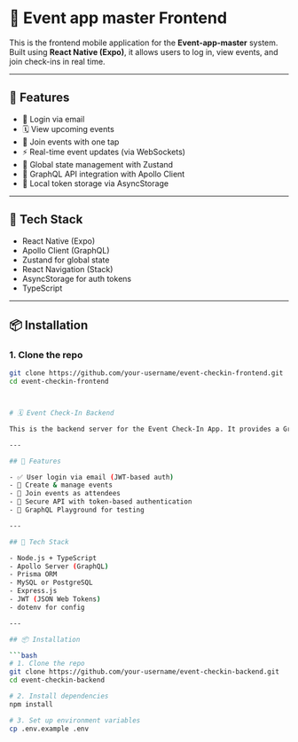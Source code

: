 # 📲 Event app master Frontend

This is the frontend mobile application for the **Event-app-master** system. Built using **React Native (Expo)**, it allows users to log in, view events, and join check-ins in real time.

---

## 🚀 Features

- 🔐 Login via email
- 🗓️ View upcoming events
- 🎫 Join events with one tap
- ⚡ Real-time event updates (via WebSockets)
- 🧠 Global state management with Zustand
- 📡 GraphQL API integration with Apollo Client
- 🧠 Local token storage via AsyncStorage

---

## 🧱 Tech Stack

- React Native (Expo)
- Apollo Client (GraphQL)
- Zustand for global state
- React Navigation (Stack)
- AsyncStorage for auth tokens
- TypeScript

---

## 📦 Installation

### 1. Clone the repo

```bash
git clone https://github.com/your-username/event-checkin-frontend.git
cd event-checkin-frontend



# 🗓️ Event Check-In Backend

This is the backend server for the Event Check-In App. It provides a GraphQL API for user authentication, event management, and attendee check-ins. Built with **Node.js**, **TypeScript**, **Apollo Server**, and **Prisma ORM**, and connects to a MySQL database.

---

## 🚀 Features

- ✅ User login via email (JWT-based auth)
- 📅 Create & manage events
- 🎫 Join events as attendees
- 🔐 Secure API with token-based authentication
- 🔎 GraphQL Playground for testing

---

## 🧱 Tech Stack

- Node.js + TypeScript
- Apollo Server (GraphQL)
- Prisma ORM
- MySQL or PostgreSQL
- Express.js
- JWT (JSON Web Tokens)
- dotenv for config

---

## 📦 Installation

```bash
# 1. Clone the repo
git clone https://github.com/your-username/event-checkin-backend.git
cd event-checkin-backend

# 2. Install dependencies
npm install

# 3. Set up environment variables
cp .env.example .env
